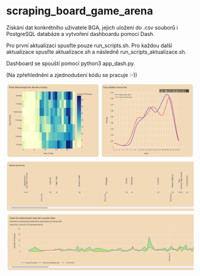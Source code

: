 # scraping_board_game_arena
Získání dat konkrétního uživatele BGA, jejich uložení do .csv souborů i PostgreSQL databáze a vytvoření dashboardu pomocí Dash.

Pro první aktualizaci spusťte pouze run_scripts.sh. Pro každou další aktualizace spusťte aktualizace.sh a následně run_scripts_aktualizace.sh.

Dashboard se spouští pomocí python3 app_dash.py.

(Na zpřehlednění a zjednodušení kódu se pracuje :-))


![My Image Description](bga1.png)
![My Image Description](bga2.png)
![My Image Description](bga3.png)
